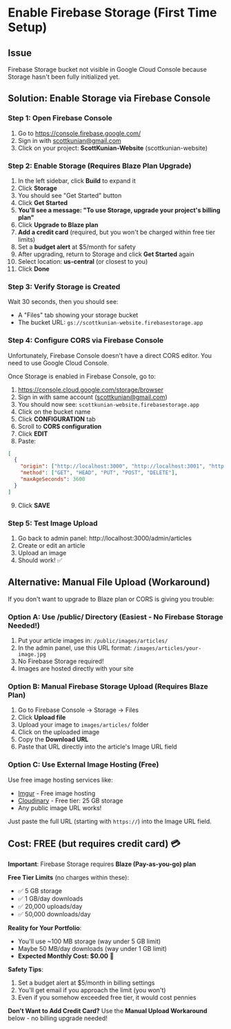 # Enable Firebase Storage (First Time Setup)

## Issue
Firebase Storage bucket not visible in Google Cloud Console because Storage hasn't been fully initialized yet.

## Solution: Enable Storage via Firebase Console

### Step 1: Open Firebase Console
1. Go to https://console.firebase.google.com/
2. Sign in with scottkunian@gmail.com
3. Click on your project: **ScottKunian-Website** (scottkunian-website)

### Step 2: Enable Storage (Requires Blaze Plan Upgrade)
1. In the left sidebar, click **Build** to expand it
2. Click **Storage**
3. You should see "Get Started" button
4. Click **Get Started**
5. **You'll see a message: "To use Storage, upgrade your project's billing plan"**
6. Click **Upgrade to Blaze plan**
7. **Add a credit card** (required, but you won't be charged within free tier limits)
8. Set a **budget alert** at $5/month for safety
9. After upgrading, return to Storage and click **Get Started** again
10. Select location: **us-central** (or closest to you)
11. Click **Done**

### Step 3: Verify Storage is Created
Wait 30 seconds, then you should see:
- A "Files" tab showing your storage bucket
- The bucket URL: `gs://scottkunian-website.firebasestorage.app`

### Step 4: Configure CORS via Firebase Console

Unfortunately, Firebase Console doesn't have a direct CORS editor. You need to use Google Cloud Console.

Once Storage is enabled in Firebase Console, go to:

1. https://console.cloud.google.com/storage/browser
2. Sign in with same account (scottkunian@gmail.com)
3. You should now see: `scottkunian-website.firebasestorage.app`
4. Click on the bucket name
5. Click **CONFIGURATION** tab
6. Scroll to **CORS configuration**
7. Click **EDIT**
8. Paste:

```json
[
  {
    "origin": ["http://localhost:3000", "http://localhost:3001", "http://localhost:3002", "http://localhost:3003"],
    "method": ["GET", "HEAD", "PUT", "POST", "DELETE"],
    "maxAgeSeconds": 3600
  }
]
```

9. Click **SAVE**

### Step 5: Test Image Upload
1. Go back to admin panel: http://localhost:3000/admin/articles
2. Create or edit an article
3. Upload an image
4. Should work! ✅

## Alternative: Manual File Upload (Workaround)

If you don't want to upgrade to Blaze plan or CORS is giving you trouble:

### Option A: Use /public/ Directory (Easiest - No Firebase Storage Needed!)

1. Put your article images in: `/public/images/articles/`
2. In the admin panel, use this URL format: `/images/articles/your-image.jpg`
3. No Firebase Storage required!
4. Images are hosted directly with your site

### Option B: Manual Firebase Storage Upload (Requires Blaze Plan)

1. Go to Firebase Console → Storage → Files
2. Click **Upload file**
3. Upload your image to `images/articles/` folder
4. Click on the uploaded image
5. Copy the **Download URL**
6. Paste that URL directly into the article's Image URL field

### Option C: Use External Image Hosting (Free)

Use free image hosting services like:
- [Imgur](https://imgur.com/) - Free image hosting
- [Cloudinary](https://cloudinary.com/) - Free tier: 25 GB storage
- Any public image URL works!

Just paste the full URL (starting with `https://`) into the Image URL field.

## Cost: FREE (but requires credit card) 💳

**Important**: Firebase Storage requires **Blaze (Pay-as-you-go) plan**

**Free Tier Limits** (no charges within these):
- ✅ 5 GB storage
- ✅ 1 GB/day downloads
- ✅ 20,000 uploads/day
- ✅ 50,000 downloads/day

**Reality for Your Portfolio**:
- You'll use ~100 MB storage (way under 5 GB limit)
- Maybe 50 MB/day downloads (way under 1 GB limit)
- **Expected Monthly Cost: $0.00** 💚

**Safety Tips**:
1. Set a budget alert at $5/month in billing settings
2. You'll get email if you approach the limit (you won't)
3. Even if you somehow exceeded free tier, it would cost pennies

**Don't Want to Add Credit Card?**
Use the **Manual Upload Workaround** below - no billing upgrade needed!
